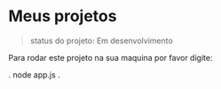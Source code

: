 # Meus projetos

> status do projeto: Em desenvolvimento

Para rodar este projeto na sua maquina por favor digite:

.
node app.js
.
